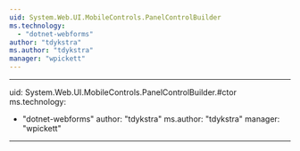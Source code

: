 ```yaml
---
uid: System.Web.UI.MobileControls.PanelControlBuilder
ms.technology: 
  - "dotnet-webforms"
author: "tdykstra"
ms.author: "tdykstra"
manager: "wpickett"
---
```


---
uid: System.Web.UI.MobileControls.PanelControlBuilder.#ctor
ms.technology: 
  - "dotnet-webforms"
author: "tdykstra"
ms.author: "tdykstra"
manager: "wpickett"
---
